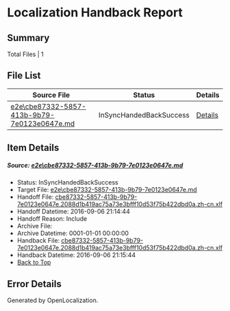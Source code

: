 # <a name='report-top'></a> Localization Handback Report

## Summary
 Total Files | 1

## File List
 Source File | Status | Details 
 ----------- | ------ | ------- 
 [e2e\cbe87332-5857-413b-9b79-7e0123e0647e.md](https://github.com/OpenLocalizationTestOrg/ol-test0/blob/e3beabf9e9fec52863b80cddb7476b39e4266d98/e2e/cbe87332-5857-413b-9b79-7e0123e0647e.md) | InSyncHandedBackSuccess | [Details](#d7f6f4dc36203864e7a656cacc202e70684d37796)

## Item Details
##### <a name='d7f6f4dc36203864e7a656cacc202e70684d37796'></a> Source: [e2e\cbe87332-5857-413b-9b79-7e0123e0647e.md](https://github.com/OpenLocalizationTestOrg/ol-test0/blob/e3beabf9e9fec52863b80cddb7476b39e4266d98/e2e/cbe87332-5857-413b-9b79-7e0123e0647e.md)
* Status: InSyncHandedBackSuccess
* Target File: [e2e\cbe87332-5857-413b-9b79-7e0123e0647e.md](https://github.com/OpenLocalizationTestOrg/ol-test0-zhcn/blob/7181f4984a04f009cd9109a90722a73f41f6d77a/e2e/cbe87332-5857-413b-9b79-7e0123e0647e.md)
* Handoff File: [cbe87332-5857-413b-9b79-7e0123e0647e.2088d1b419ac75a73e3bfff10d53f75b422dbd0a.zh-cn.xlf](https://github.com/OpenLocalizationTestOrg/ol-test0-handoff/blob/36c6f9f3af2c5f4282d9a9475936975b597f0902/ol-handoff/OpenLocalizationTestOrg/ol-test0-zhcn/ci/ht/cbe87332-5857-413b-9b79-7e0123e0647e.2088d1b419ac75a73e3bfff10d53f75b422dbd0a.zh-cn.xlf)
* Handoff Datetime: 2016-09-06 21:14:44
* Handoff Reason: Include
* Archive File: 
* Archive Datetime: 0001-01-01 00:00:00
* Handback File: [cbe87332-5857-413b-9b79-7e0123e0647e.2088d1b419ac75a73e3bfff10d53f75b422dbd0a.zh-cn.xlf](https://github.com/OpenLocalizationTestOrg/ol-test0-handback/blob/162a7096a29347fb426b61a458e837fbd690ecaa/ol-handback/OpenLocalizationTestOrg/ol-test0-zhcn/ci/ht/cbe87332-5857-413b-9b79-7e0123e0647e.2088d1b419ac75a73e3bfff10d53f75b422dbd0a.zh-cn.xlf)
* Handback Datetime: 2016-09-06 21:15:44
* [Back to Top](#report-top)


## Error Details

Generated by OpenLocalization.
